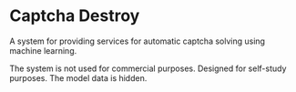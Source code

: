 # Captcha Destroy

A system for providing services for automatic captcha solving using machine learning.

The system is not used for commercial purposes. Designed for self-study purposes. The model data is hidden.


